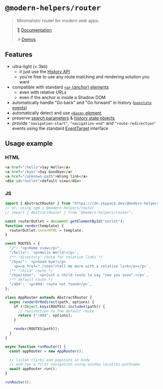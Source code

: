 # `@modern-helpers/router`

> Minimalistic router for modern web apps.
>
> :book: [Documentation](https://fullweb.dev/helpers/router)
>
> :arrow_upper_right: [Demos](https://github.com/fullwebdev/fullwebdev/tree/master/demos/helpers)

## Features

- ultra-light (< 3kb)
  - it just use the [History API](https://developer.mozilla.org/docs/Web/API/History)
  - you're free to use any route matching and rendering solution you want
- compatible with standard [`<a>` (_anchor_) elements](https://developer.mozilla.org/docs/Web/HTML/Element/a)
  - even with relative URLs
  - even if the anchor is inside a Shadow DOM
- automatically handle "Go back" and "Go forward" in history ([`popstate` events](https://developer.mozilla.org/docs/Web/API/Window/popstate_event))
- automatically detect and use [`<base>` element](https://developer.mozilla.org/en-US/docs/Web/HTML/Element/base)
- preserve [search parameters](https://developer.mozilla.org/docs/Web/API/Location/search) & [history state objects](https://developer.mozilla.org/docs/Web/API/History/state)
- provide `"navigation-start"`, `"navigation-end"` and `"route-redirection"` events using the standard [EventTarget](https://developer.mozilla.org/en-US/docs/Web/API/EventTarget) interface

## Usage example

### HTML

```html
<a href="/hello">Say Hello</a>
<a href="/bye/">Say Goodbye</a>
<a href="/unknown-path">Wrong link</a>
<div id="outlet">default view</div>
```

### JS

```js
import { AbstractRouter } from "https://cdn.skypack.dev/@modern-helpers/router";
// or, using npm i @modern-helpers/router
// import { AbstractRouter } from "@modern-helpers/router";

const routerOutlet = document.getElementById("outlet");
function render(template) {
  routerOutlet.innerHTML = template;
}

const ROUTES = {
  "/": "<p>Home view</p>",
  "/hello": `<p>Hello World!</p>`,
  /** "directory" route for relative links */
  "/bye/": `<p>Good bye!</p>
    <p><a href="./soon">tell me more with a relative link</a></p>`,
  /** "child" route */
  "/bye/soon": `<p>Just a child route to say "see you soon".</p>`,
  /** default route */
  "/404": `<p>404: route not found</p>`,
};

class AppRouter extends AbstractRouter {
  async renderOrRedirect(path, options) {
    if (!Object.keys(ROUTES).includes(path)) {
      // redirection to the default route
      return ["/404", options];
    }

    render(ROUTES[path]);
  }
}

async function runRouter() {
  const appRouter = new AppRouter();

  // listen clicks and popstate on body
  // and run a first navigation using window.location.pathname
  await appRouter.run();
}

runRouter();
```
